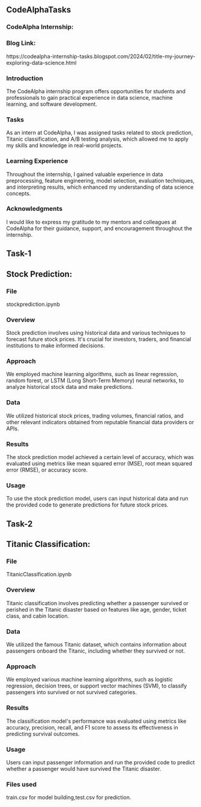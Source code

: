 <h2>CodeAlphaTasks</h2>
<h3>CodeAlpha Internship:</h3>
<h3>Blog Link:</h3>
https://codealpha-internship-tasks.blogspot.com/2024/02/title-my-journey-exploring-data-science.html

<h3>Introduction</h3>
The CodeAlpha internship program offers opportunities for students and professionals to gain practical experience in data science, machine learning, and software development.

<h3>Tasks</h3>
As an intern at CodeAlpha, I was assigned tasks related to stock prediction, Titanic classification, and A/B testing analysis, which allowed me to apply my skills and knowledge in real-world projects.

<h3>Learning Experience</h3>
Throughout the internship, I gained valuable experience in data preprocessing, feature engineering, model selection, evaluation techniques, and interpreting results, which enhanced my understanding of data science concepts.

<h3>Acknowledgments</h3>
I would like to express my gratitude to my mentors and colleagues at CodeAlpha for their guidance, support, and encouragement throughout the internship.

<h2>Task-1</h2>
<h2>Stock Prediction:</h2>

<h3>File</h3>
stockprediction.ipynb

<h3>Overview</h3>
Stock prediction involves using historical data and various techniques to forecast future stock prices. It's crucial for investors, traders, and financial institutions to make informed decisions.

<h3>Approach</h3>
We employed machine learning algorithms, such as linear regression, random forest, or LSTM (Long Short-Term Memory) neural networks, to analyze historical stock data and make predictions.

<h3>Data</h3>
We utilized historical stock prices, trading volumes, financial ratios, and other relevant indicators obtained from reputable financial data providers or APIs.

<h3>Results</h3>
The stock prediction model achieved a certain level of accuracy, which was evaluated using metrics like mean squared error (MSE), root mean squared error (RMSE), or accuracy score.

<h3>Usage</h3>
To use the stock prediction model, users can input historical data and run the provided code to generate predictions for future stock prices.

<h2>Task-2</h2>
<h2>Titanic Classification:</h2>

<h3>File</h3>
TitanicClassification.ipynb

<h3>Overview</h3>
Titanic classification involves predicting whether a passenger survived or perished in the Titanic disaster based on features like age, gender, ticket class, and cabin location.

<h3>Data</h3>
We utilized the famous Titanic dataset, which contains information about passengers onboard the Titanic, including whether they survived or not.

<h3>Approach</h3>
We employed various machine learning algorithms, such as logistic regression, decision trees, or support vector machines (SVM), to classify passengers into survived or not survived categories.

<h3>Results</h3>
The classification model's performance was evaluated using metrics like accuracy, precision, recall, and F1 score to assess its effectiveness in predicting survival outcomes.

<h3>Usage</h3>
Users can input passenger information and run the provided code to predict whether a passenger would have survived the Titanic disaster.

<h3>Files used</h3>
train.csv for model building,test.csv for prediction.

